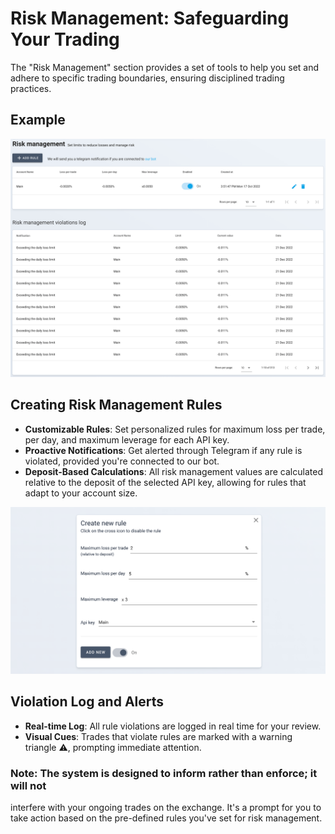 # Risk Management: Safeguarding Your Trading

The "Risk Management" section provides a set of tools to help you set and adhere
to specific trading boundaries, ensuring disciplined trading practices.

## Example

<picture> <source srcset="_media/risk-management/rm-dark.png"
    media="(prefers-color-scheme: dark)"> <img
        src="_media/risk-management/rm.png"> </picture>

## Creating Risk Management Rules

- **Customizable Rules**: Set personalized rules for maximum loss per trade, per
  day, and maximum leverage for each API key.
- **Proactive Notifications**: Get alerted through Telegram if any rule is
  violated, provided you're connected to our bot.
- **Deposit-Based Calculations**: All risk management values are calculated
  relative to the deposit of the selected API key, allowing for rules that adapt
  to your account size.

<picture> <source srcset="_media/risk-management/rm-form-dark.png"
    media="(prefers-color-scheme: dark)"> <img
        src="_media/risk-management/rm-form.png"> </picture>

## Violation Log and Alerts

- **Real-time Log**: All rule violations are logged in real time for your
  review.
- **Visual Cues**: Trades that violate rules are marked with a warning triangle
  ⚠️, prompting immediate attention.

### Note: The system is designed to inform rather than enforce; it will not

interfere with your ongoing trades on the exchange. It's a prompt for you to
take action based on the pre-defined rules you've set for risk management.
